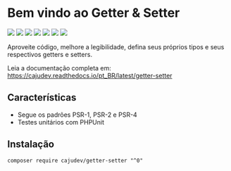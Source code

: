# Bem vindo ao Getter & Setter

[![](https://img.shields.io/packagist/v/cajudev/getter-setter.svg)](https://packagist.org/packages/cajudev/getter-setter)
[![](https://img.shields.io/packagist/dt/cajudev/getter-setter.svg)](https://packagist.org/packages/cajudev/getter-setter)
[![](https://img.shields.io/github/license/cajudev/getter-setter.svg)](https://raw.githubusercontent.com/cajudev/getter-setter/master/LICENSE)
[![](https://img.shields.io/travis/cajudev/getter-setter.svg)](https://travis-ci.org/cajudev/getter-setter)
[![](https://coveralls.io/repos/github/cajudev/getter-setter/badge.svg?branch=master)](https://coveralls.io/github/cajudev/getter-setter)
[![](https://img.shields.io/github/issues/cajudev/getter-setter.svg)](https://github.com/cajudev/getter-setter/issues)
[![](https://img.shields.io/github/contributors/cajudev/getter-setter.svg)](https://github.com/cajudev/getter-setter/graphs/contributors)

Aproveite código, melhore a legibilidade, defina seus próprios tipos e seus respectivos getters e setters.

Leia a documentação completa em: https://cajudev.readthedocs.io/pt_BR/latest/getter-setter

## Características

-   Segue os padrões PSR-1, PSR-2 e PSR-4
-   Testes unitários com PHPUnit

## Instalação

``composer require cajudev/getter-setter "^0"``
